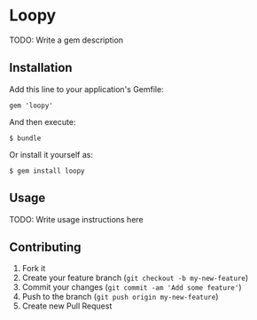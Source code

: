 # Loopy

TODO: Write a gem description

## Installation

Add this line to your application's Gemfile:

    gem 'loopy'

And then execute:

    $ bundle

Or install it yourself as:

    $ gem install loopy

## Usage

TODO: Write usage instructions here

## Contributing

1. Fork it
2. Create your feature branch (`git checkout -b my-new-feature`)
3. Commit your changes (`git commit -am 'Add some feature'`)
4. Push to the branch (`git push origin my-new-feature`)
5. Create new Pull Request
